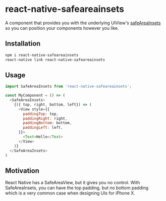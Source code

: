 # react-native-safeareainsets

A component that provides you with the underlying UIView's [safeAreaInsets](https://developer.apple.com/documentation/uikit/uiview/2891103-safeareainsets) so you can position your components however you like.

## Installation

```bash
npm i react-native-safeareainsets
react-native link react-native-safeareainsets
```

## Usage

```javascript
import SafeAreaInsets from 'react-native-safeareainsets';

const MyComponent = () => (
  <SafeAreaInsets>
    {({ top, right, bottom, left}) => (
      <View style={{
        paddingTop: top,
        paddingRight: right,
        paddingBottom: bottom,
        paddingLeft: left,
      }}>
        <Text>Hello</Text>
      </View>
    )}
  </SafeAreaInsets>
)
```

## Motivation

React Native has a SafeAreaView, but it gives you no control. With SafeAreaInsets, you can have the top padding, but no bottom padding which is a very common case when designing UIs for iPhone X.
